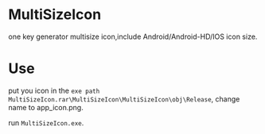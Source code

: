 # MultiSizeIcon
one key generator multisize icon,include Android/Android-HD/IOS icon size.


# Use

put you icon in the `exe path`  `MultiSizeIcon.rar\MultiSizeIcon\MultiSizeIcon\obj\Release`,  change name to app_icon.png.

run `MultiSizeIcon.exe`.
